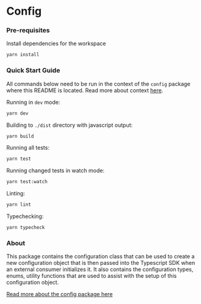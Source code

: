 # Config

### Pre-requisites

Install dependencies for the workspace

```bash
yarn install
```

### Quick Start Guide

All commands below need to be run in the context of the `config` package where this README is located. Read more about context [here](../../README.md#context).

Running in `dev` mode:

```bash
yarn dev
```

Building to `./dist` directory with javascript output:

```bash
yarn build
```

Running all tests:

```bash
yarn test
```

Running changed tests in watch mode:

```bash
yarn test:watch
```

Linting:

```bash
yarn lint
```

Typechecking:

```bash
yarn typecheck
```


### About

This package contains the configuration class that can be used to create a new configuration object that is then passed into the Typescript SDK when an external consumer initializes it. It also contains the configuration types, enums, utility functions that are used to assist with the setup of this configuration object.

[Read more about the config package here](../../README.md#config)